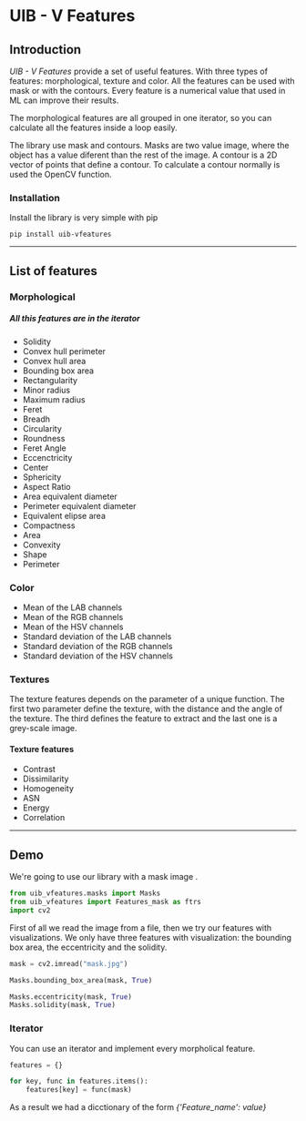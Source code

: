 # UIB - V Features

## Introduction 

*UIB - V Features* provide a set of useful features. With three types of features: morphological, texture 
and color. All the features can be used with mask or with the contours. Every feature is a numerical value 
that used in ML can improve their results. 
 
The morphological features are all grouped in one iterator, so you can calculate all the features inside 
a loop easily.

The library use mask and contours. Masks are two value image, where the object has a value diferent than the rest of 
the image. A contour is a 2D vector of points that define a contour. To calculate a contour normally is used the OpenCV
function.

### Installation

Install the library is very simple with pip

```
pip install uib-vfeatures
``` 

---
## List of features

### Morphological

##### All this features are in the iterator

*   Solidity
*   Convex hull perimeter
*   Convex hull area
*   Bounding box area
*   Rectangularity
*   Minor radius
*   Maximum radius
*   Feret
*   Breadh
*   Circularity
*   Roundness
*   Feret Angle
*   Eccenctricity
*   Center
*   Sphericity
*   Aspect Ratio
*   Area equivalent diameter
*   Perimeter equivalent diameter
*   Equivalent elipse area
*   Compactness
*   Area
*   Convexity
*   Shape
*   Perimeter

### Color

*   Mean of the LAB channels
*   Mean of the RGB channels
*   Mean of the HSV channels
*   Standard deviation of the LAB channels
*   Standard deviation of the RGB channels
*   Standard deviation of the HSV channels


### Textures

The texture features depends on the parameter of a unique function. The first two parameter define the texture,
with the distance and the angle of the texture. The third defines the feature to extract and the last one is 
a grey-scale image.

#### Texture features

+   Contrast
+   Dissimilarity
+   Homogeneity
+   ASN
+   Energy
+   Correlation

---

## Demo

We're going to use our library with a mask image .

```python
from uib_vfeatures.masks import Masks
from uib_vfeatures import Features_mask as ftrs
import cv2

```
First of all we read the image from a file, then we try our features with visualizations. We only have 
three features with visualization: the bounding box area, the eccentricity and the solidity. 

```python
mask = cv2.imread("mask.jpg")

Masks.bounding_box_area(mask, True)

Masks.eccentricity(mask, True)
Masks.solidity(mask, True)
```

### Iterator

You can use an iterator and implement every morpholical feature. 

```python
features = {}

for key, func in features.items():
    features[key] = func(mask)

```
As a result we had a dicctionary of the form *{'Feature_name': value}*
